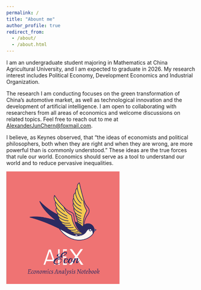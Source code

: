 ```yaml
---
permalink: /
title: "Abount me"
author_profile: true
redirect_from: 
  - /about/
  - /about.html
---
```


I am an undergraduate student majoring in Mathematics at China Agricultural University, and I am expected to graduate in 2026. My research interest includes Political Economy, Development Economics and Industrial Organization. 

The research I am conducting focuses on the green transformation of China’s automotive market, as well as technological innovation and the development of artificial intelligence. I am open to collaborating with researchers from all areas of economics and welcome discussions on related topics. Feel free to reach out to me at AlexanderJunChern@foxmail.com.

I believe, as Keynes observed, that “the ideas of economists and political philosophers, both when they are right and when they are wrong, are more powerful than is commonly understood.” These ideas are the true forces that rule our world. Economics should serve as a tool to understand our world and to reduce pervasive inequalities. 

<img src="/images/AlEconX.png" alt="My open source project AlEconX" width="300" />

